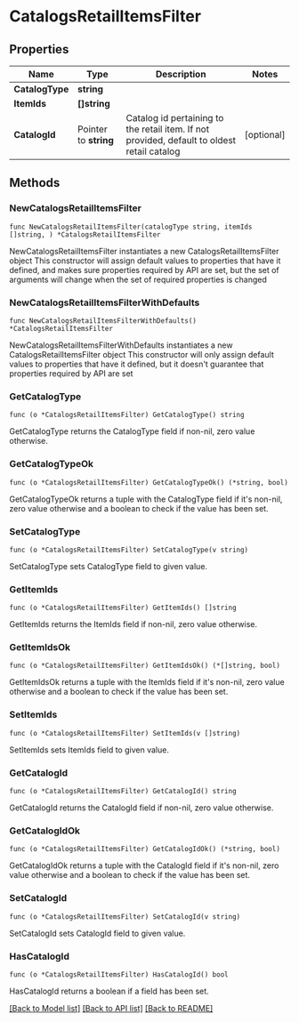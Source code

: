 # CatalogsRetailItemsFilter

## Properties

Name | Type | Description | Notes
------------ | ------------- | ------------- | -------------
**CatalogType** | **string** |  | 
**ItemIds** | **[]string** |  | 
**CatalogId** | Pointer to **string** | Catalog id pertaining to the retail item. If not provided, default to oldest retail catalog | [optional] 

## Methods

### NewCatalogsRetailItemsFilter

`func NewCatalogsRetailItemsFilter(catalogType string, itemIds []string, ) *CatalogsRetailItemsFilter`

NewCatalogsRetailItemsFilter instantiates a new CatalogsRetailItemsFilter object
This constructor will assign default values to properties that have it defined,
and makes sure properties required by API are set, but the set of arguments
will change when the set of required properties is changed

### NewCatalogsRetailItemsFilterWithDefaults

`func NewCatalogsRetailItemsFilterWithDefaults() *CatalogsRetailItemsFilter`

NewCatalogsRetailItemsFilterWithDefaults instantiates a new CatalogsRetailItemsFilter object
This constructor will only assign default values to properties that have it defined,
but it doesn't guarantee that properties required by API are set

### GetCatalogType

`func (o *CatalogsRetailItemsFilter) GetCatalogType() string`

GetCatalogType returns the CatalogType field if non-nil, zero value otherwise.

### GetCatalogTypeOk

`func (o *CatalogsRetailItemsFilter) GetCatalogTypeOk() (*string, bool)`

GetCatalogTypeOk returns a tuple with the CatalogType field if it's non-nil, zero value otherwise
and a boolean to check if the value has been set.

### SetCatalogType

`func (o *CatalogsRetailItemsFilter) SetCatalogType(v string)`

SetCatalogType sets CatalogType field to given value.


### GetItemIds

`func (o *CatalogsRetailItemsFilter) GetItemIds() []string`

GetItemIds returns the ItemIds field if non-nil, zero value otherwise.

### GetItemIdsOk

`func (o *CatalogsRetailItemsFilter) GetItemIdsOk() (*[]string, bool)`

GetItemIdsOk returns a tuple with the ItemIds field if it's non-nil, zero value otherwise
and a boolean to check if the value has been set.

### SetItemIds

`func (o *CatalogsRetailItemsFilter) SetItemIds(v []string)`

SetItemIds sets ItemIds field to given value.


### GetCatalogId

`func (o *CatalogsRetailItemsFilter) GetCatalogId() string`

GetCatalogId returns the CatalogId field if non-nil, zero value otherwise.

### GetCatalogIdOk

`func (o *CatalogsRetailItemsFilter) GetCatalogIdOk() (*string, bool)`

GetCatalogIdOk returns a tuple with the CatalogId field if it's non-nil, zero value otherwise
and a boolean to check if the value has been set.

### SetCatalogId

`func (o *CatalogsRetailItemsFilter) SetCatalogId(v string)`

SetCatalogId sets CatalogId field to given value.

### HasCatalogId

`func (o *CatalogsRetailItemsFilter) HasCatalogId() bool`

HasCatalogId returns a boolean if a field has been set.


[[Back to Model list]](../README.md#documentation-for-models) [[Back to API list]](../README.md#documentation-for-api-endpoints) [[Back to README]](../README.md)



